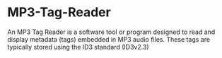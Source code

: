 # MP3-Tag-Reader
An MP3 Tag Reader is a software tool or program designed to read and display metadata (tags) embedded in MP3 audio files. 
   These tags are typically stored using the ID3 standard (ID3v2.3)
